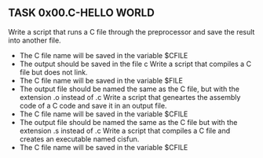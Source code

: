 ## TASK 0x00.C-HELLO WORLD
  Write a script that runs a C file through the preprocessor and save the result into another file.
  * The C file name will be saved in the variable $CFILE
  * The output should be saved in the file c
  Write a script that compiles a C file but does not link.
  * The C file name will be saved in the variable $FILE
  * The output file should be named the same as the C file, but with the extension .o instead of .c
  Write a script that geneartes the assembly code of a C code and save it in an output file.
  * The C file name will be saved in the variable $CFILE
  * The output file should be named the same as the C file but with the extension .s instead of .c
  Write a script that compiles a C file and creates an executable named cisfun.
  * The C file name will be saved in the variable $CFILE
